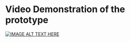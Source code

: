 # Video Demonstration of the prototype
[![IMAGE ALT TEXT HERE](https://img.youtube.com/vi/p9nwEwgL1JM/0.jpg)](https://www.youtube.com/watch?v=YOUTUBE_VIDEO_ID_HERE)
